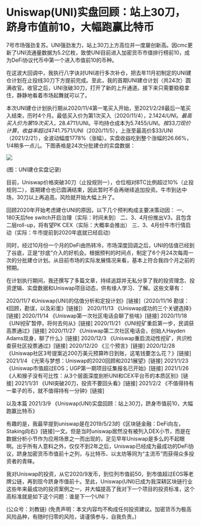 # Uniswap\(UNI\)实盘回顾：站上30刀，跻身市值前10，大幅跑赢比特币

7号市场强劲复苏。UNI强劲发力，站上30刀上方高位并一度屡创新高。因cmc更新了UNI流通量数据为5.2亿枚，致使UNI目前进入加密货币市值排行榜前10，成为DeFi协议代币中第一个进入市值前10的币种。

在这波大回调中，我执行八字诀对UNI进行多次补仓，把去年11月初制定的UNI建仓计划在止投线30刀下方提前完成。至此，我的首期UNI建仓计划（共24次）圆满收官。收官之后，UNI涨破30刀，打开了新的上升通道。接下来只需要稳稳拿住，静静地看着市场起舞就可以了。

本次UNI建仓计划执行期从2020/11/4第一笔买入开始，至2021/2/28最后一笔买入结束，历时4个月。最低买入价为第1次买入（2020/11/4），$2.1424/UNI。最高买入价为第19次买入，$28.4711/UNI。平均持仓成本为$5.7455/UNI。按33刀现价计算，收益率超过474%，大幅超出同期比特币收益率（90.88%），达成“跑赢BTC”的预期战略目标。期间UNI一度下跌至最低价$1.7571/UNI（2020/11/5），上涨至最高价$33/UNI（2021/2/21），全波动幅度1778%（涨幅）。实盘收益吃到整个涨幅的26.66%，1/4稍多一点儿。下图表格是24次分批建仓的实盘数据：

![](https://github.com/hmisty/hmisty.github.io/tree/a0b5074547926352211bb020cd70bbf4afba0ca1/images/2021/20210309-2.jpg)

\(图：UNI建仓实盘记录\)

目前，Uniswap价格突破30刀（止投规则一），仓位相对BTC比例超过10%（止投规则二），首期建仓也已圆满结束，因此暂时不会再继续追加投资。牛市到达中场，30刀以上再追高，风险就开始大幅上升了。

回顾2020年开始考虑建仓UNI的原因，以下几个预判构成主要决策动因： 一、180天后fee switch开启治理（实际：时间未到） 二、3、4月份推出V3，且包含二层roll-up，将有望PK CEX（实际：大概率会推出） 三、3、4月份牛市行情启动（实际：牛市提前到2020年底就已经启动）

同时，经过10月份一个月的DeFi由热转冷，市场深度回调之后，UNI的估值已经到了谷底，正是“抄底”介入的好机会。根据预判的时间点，制定了6个月24次每周一次的分批建仓计划。从目前市场的实际发展情况来看，基本上符合我四个月之前的预期。

在计划执行期间，我还撰写了多篇文章，持续追踪并无私分享了我的投资理念、投资逻辑、实盘数据和Uniswap项目动态，供有缘人学习、了解。这些文章有：

2020/11/7 《Uniswap\(UNI\)的估值分析和定投计划》\[链接\]（2020/11/16 勘误：《回顾，勘误，以及彩蛋》\[链接\]） 2020/11/13 《Uniswap成功的三个关键选择》\[链接\] 2020/11/14 《Uniswap第一次社区电话会聊了些啥》\[链接\] 2020/11/18 《UNI挖矿暂停，将何去何从》\[链接\] 2020/11/21 《UNI挖矿重启第一步，民调获高票通过》\[链接\] 2020/11/27 《Uniswap第二次社区电话会，创始人Hayden Adams现身，聊了什么》\[链接\] 2020/12/3 《Uniswap重启流动性挖矿，共识检查获社区投票通过》\[链接\] 2020/12/20 《三个预言》\[链接\] 2020/12/28 《Uniswap社区3号提案近200万美元预算昨日到账，这笔钱要怎么花？》\[链接\] 2021/1/4 《光荣与梦想：Uniswap的2020回顾和2021展望》\[链接\] 2021/1/23 《Uniswap市值超过EOS；UGP第一期项目征集报名已开始》\[链接\] 2021/1/26 《人和猴子没有可比性：从3个层面深度剖析UNI和CEX平台币的本质区别》\[链接\] 2021/1/31 《UNI突破20刀，投资不要回头看》\[链接\] 2021/2/2 《不值得持有一辈子的币，就不值得持有一分钟》\[链接\]

以及本篇 2021/3/9 《Uniswap\(UNI\)实盘回顾：站上30刀，跻身市值前10，大幅跑赢比特币》

有趣的是，我最早提到uniswap是在2019/5/23的《区块链金融：DeFi向左，Staking向右》\[链接\]一文。但是当时uniswap居然没有被列入DEX小节，而是在数据分析小节作为应用场景之一而出现的，足见早年Uniswap是多么的不起眼啊。出乎所有人意料之外，仅仅不到2年之后，Uniswap已经成为最成功的DeFi协议，跻身加密货币市值前十之列，与比特币、以太坊等同为“主流币”而获得众多投资者的青睐。

我对Uniswap的投资，从它2020/9发币，到位列市值前50，到市值超过EOS等老牌公链，再到现今跻身市值前十。至此，Uniswap\(UNI\)已成为我深耕区块链行业这些年来最成功的投资案例之一，并大幅提高了我对下一个项目的投资标准，这个高标准就是如下这个问题：谁是下一个UNI？

\(公众号：刘教链\)  \(免责声明：本文内容均不构成任何投资建议。加密货币为极高风险品种，有随时归零的风险，请谨慎参与，自我负责。\)

